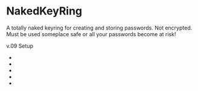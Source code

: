 <h1> NakedKeyRing </h1>
<p>
A totally naked keyring for creating and storing passwords.
Not encrypted. Must be used someplace safe or all your passwords become at risk!
</p>
<p>v.09 Setup
<ul>
  <li></li>
  <li></li>
  <li></li>
  <li></li>
  <li></li
</ul>
</p>
